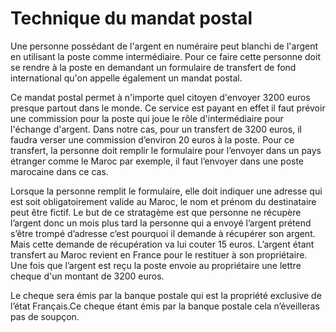 # Technique du mandat postal

Une personne possédant de l'argent en numéraire peut blanchi de l'argent en utilisant la poste comme intermédiaire.
Pour ce faire cette personne doit se rendre à la poste en demandant un formulaire de transfert de  fond international qu'on appelle également un mandat postal.

Ce mandat postal permet à n'importe quel citoyen d'envoyer 3200 euros presque partout dans le monde.
Ce service est payant en effet il faut prévoir une commission pour la poste qui joue le rôle d'intermédiaire pour l'échange d'argent.
Dans notre cas, pour un transfert de 3200 euros, il faudra verser une commission d’environ 20 euros à la poste.
Pour ce transfert, la personne doit remplir le formulaire pour l’envoyer dans un pays étranger comme le Maroc par exemple, il faut l’envoyer dans une poste marocaine dans ce cas.

Lorsque la personne remplit le formulaire, elle doit indiquer une adresse qui est soit obligatoirement valide au Maroc, le nom et prénom du destinataire peut être fictif.
Le but de ce stratagème est que personne ne récupère l’argent donc un mois plus tard la personne qui a envoyé l’argent prétend s’être trompé d’adresse  c’est pourquoi il demande à récupérer son argent. Mais cette demande de récupération va lui couter 15 euros.
L’argent étant transfert au Maroc revient en France pour le restituer à son propriétaire. Une fois que l’argent est reçu la poste envoie au propriétaire une lettre cheque d'un montant de 3200 euros. 

Le cheque sera émis par la banque postale qui est la propriété exclusive de l’état Français.Ce cheque étant émis par la banque postale cela n’éveilleras pas de soupçon.  

